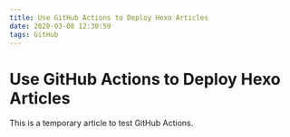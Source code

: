 ```yaml
---
title: Use GitHub Actions to Deploy Hexo Articles
date: 2020-03-08 12:30:59
tags: GitHub
---
```


# Use GitHub Actions to Deploy Hexo Articles

This is a temporary article to test GitHub Actions.